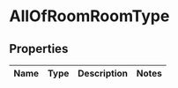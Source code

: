 # AllOfRoomRoomType

## Properties
Name | Type | Description | Notes
------------ | ------------- | ------------- | -------------
